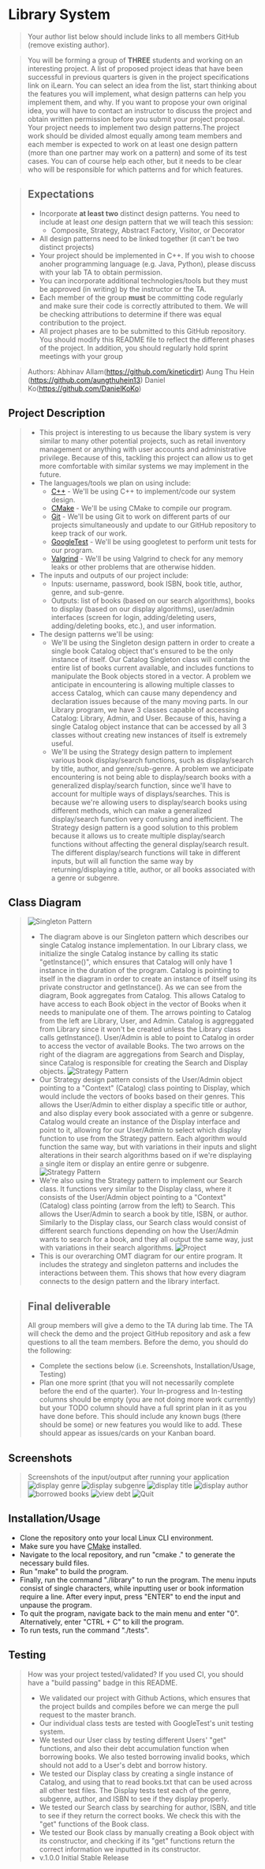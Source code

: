# Library System
 > Your author list below should include links to all members GitHub (remove existing author).
 
 > You will be forming a group of **THREE** students and working on an interesting project. A list of proposed project ideas that have been successful in previous quarters is given in the project specifications link on iLearn. You can select an idea from the list, start thinking about the features you will implement, what design patterns can help you implement them, and why. If you want to propose your own original idea, you will have to contact an instructor to discuss the project and obtain written permission before you submit your project proposal. Your project needs to implement two design patterns.The project work should be divided almost equally among team members and each member is expected to work on at least one design pattern (more than one partner may work on a pattern) and some of its test cases. You can of course help each other, but it needs to be clear who will be responsible for which patterns and for which features.
 
 > ## Expectations
 > * Incorporate **at least two** distinct design patterns. You need to include at least *one* design pattern that we will teach this session:
 >   * Composite, Strategy, Abstract Factory, Visitor, or Decorator
 > * All design patterns need to be linked together (it can't be two distinct projects)
 > * Your project should be implemented in C++. If you wish to choose anoher programming language (e.g. Java, Python), please discuss with your lab TA to obtain permission.
 > * You can incorporate additional technologies/tools but they must be approved (in writing) by the instructor or the TA.
 > * Each member of the group **must** be committing code regularly and make sure their code is correctly attributed to them. We will be checking attributions to determine if there was equal contribution to the project.
> * All project phases are to be submitted to this GitHub repository. You should modify this README file to reflect the different phases of the project. In addition, you should regularly hold sprint meetings with your group

 > Authors: Abhinav Allam(https://github.com/kineticdirt) Aung Thu Hein (https://github.com/aungthuhein13)   Daniel Ko(https://github.com/DanielKoKo)

## Project Description
 > * This project is interesting to us because the libary system is very similar to many other potential projects, such as retail inventory management or anything with user accounts and administrative privilege. Because of this, tackling this project can allow us to get more comfortable with similar systems we may implement in the future.
 > * The languages/tools we plan on using include:
 >   * [C++](https://www.cplusplus.com/) - We'll be using C++ to implement/code our system design.
 >   * [CMake](https://cmake.org/) - We'll be using CMake to compile our program.
 >   * [Git](https://git-scm.com/) - We'll be using Git to work on different parts of our projects simultaneously and update to our GitHub repository to keep track of our work.
 >   * [GoogleTest](https://github.com/google/googletest) - We'll be using googletest to perform unit tests for our program.
 >   * [Valgrind](https://valgrind.org/) - We'll be using Valgrind to check for any memory leaks or other problems that are otherwise hidden.
 > * The inputs and outputs of our project include:
 >   * Inputs: username, password, book ISBN, book title, author, genre, and sub-genre.
 >   * Outputs: list of books (based on our search algorithms), books to display (based on our display algorithms), user/admin interfaces (screen for login, adding/deleting users, adding/deleting books, etc.), and user information.
 > * The design patterns we'll be using:
 >   * We'll be using the Singleton design pattern in order to create a single book Catalog object that's ensured to be the only instance of itself. Our Catalog Singleton class will contain the entire list of books current available, and includes functions to manipulate the Book objects stored in a vector. A problem we anticipate in encountering is allowing multiple classes to access Catalog, which can cause many dependency and declaration issues because of the many moving parts. In our Library program, we have 3 classes capable of accessing Catalog: Library, Admin, and User. Because of this, having a single Catalog object instance that can be accessed by all 3 classes without creating new instances of itself is extremely useful. 
 >   * We'll be using the Strategy design pattern to implement various book display/search functions, such as display/search by title, author, and genre/sub-genre. A problem we anticipate encountering is not being able to display/search books with a generalized display/search function, since we'll have to account for multiple ways of displays/searches. This is because we're allowing users to display/search books using different methods, which can make a generalized display/search function very confusing and inefficient. The Strategy design pattern is a good solution to this problem because it allows us to create multiple display/search functions without affecting the general display/search result. The different display/search functions will take in different inputs, but will all function the same way by returning/displaying a title, author, or all books associated with a genre or subgenre.

## Class Diagram
 > ![Singleton Pattern](https://user-images.githubusercontent.com/32584958/120259836-871a9700-c249-11eb-9732-55305c18db9f.png)
> * The diagram above is our Singleton pattern which describes our single Catalog instance implementation. In our Library class, we initialize the single Catalog instance by calling its static "getInstance()", which ensures that Catalog will only have 1 instance in the duration of the program. Catalog is pointing to itself in the diagram in order to create an instance of itself using its private constructor and getInstance(). As we can see from the diagram, Book aggregates from Catalog. This allows Catalog to have access to each Book object in the vector of Books when it needs to manipulate one of them. The arrows pointing to Catalog from the left are Library, User, and Admin. Catalog is aggreggated from Library since it won't be created unless the Library class calls getInstance(). User/Admin is able to point to Catalog in order to access the vector of available Books. The two arrows on the right of the diagram are aggregations from Search and Display, since Catalog is responsible for creating the Search and Display objects.
 > ![Strategy Pattern](https://user-images.githubusercontent.com/32584958/120260899-a286a180-c24b-11eb-8a3c-85462438e796.png)
> * Our Strategy design pattern consists of the User/Admin object pointing to a "Context" (Catalog) class pointing to Display, which would include the vectors of books based on their genres. This allows the User/Admin to either display a specific title or author, and also display every book associated with a genre or subgenre. Catalog would create an instance of the Display interface and point to it, allowing for our User/Admin to select which display function to use from the Strategy pattern. Each algorithm would function the same way, but with variations in their inputs and slight alterations in their search algorithms based on if we're displaying a single item or display an entire genre or subgenre.
 > ![Strategy Pattern](https://user-images.githubusercontent.com/32584958/120261055-fb563a00-c24b-11eb-969a-7c52efc5c951.png)
> * We're also using the Strategy pattern to implement our Search class. It functions very similar to the Display class, where it consists of the User/Admin object pointing to a "Context" (Catalog) class pointing (arrow from the left) to Search. This allows the User/Admin to search a book by title, ISBN, or author. Similarly to the Display class, our Search class would consist of different search functions depending on how the User/Admin wants to search for a book, and they all output the same way, just with variations in their search algorithms.
> ![Project](https://user-images.githubusercontent.com/32584958/120391043-571fd200-c2e3-11eb-90c9-2d7cf59701a7.png)
> * This is our overarching OMT diagram for our entire program. It includes the strategy and singleton patterns and includes the interactions between them. This shows that how every diagram connects to the design pattern and the library interfact.

 > ## Final deliverable
 > All group members will give a demo to the TA during lab time. The TA will check the demo and the project GitHub repository and ask a few questions to all the team members. 
 > Before the demo, you should do the following:
 > * Complete the sections below (i.e. Screenshots, Installation/Usage, Testing)
 > * Plan one more sprint (that you will not necessarily complete before the end of the quarter). Your In-progress and In-testing columns should be empty (you are not doing more work currently) but your TODO column should have a full sprint plan in it as you have done before. This should include any known bugs (there should be some) or new features you would like to add. These should appear as issues/cards on your Kanban board. 
 
 ## Screenshots
 > Screenshots of the input/output after running your application
>![display genre](https://user-images.githubusercontent.com/43799855/120387652-07d7a280-c2df-11eb-9697-5dbd9cef3ce0.png)
>![display subgenre](https://user-images.githubusercontent.com/43799855/120387686-11f9a100-c2df-11eb-9802-d9cfbddcdc38.png)
>![display title](https://user-images.githubusercontent.com/43799855/120387700-158d2800-c2df-11eb-91f3-b730fed1ef15.png)
>![display author](https://user-images.githubusercontent.com/43799855/120387710-18881880-c2df-11eb-8041-194187ca84d1.png)
>![borrowed books](https://user-images.githubusercontent.com/43799855/120387713-19b94580-c2df-11eb-8155-384753f80dc2.png)
>![view debt](https://user-images.githubusercontent.com/43799855/120387720-1c1b9f80-c2df-11eb-9588-5da5ffa813ea.png)
>![Quit](https://user-images.githubusercontent.com/43799855/120387734-2178ea00-c2df-11eb-861a-5638b0845fd9.png)

 ## Installation/Usage
 * Clone the repository onto your local Linux CLI environment.
 * Make sure you have [CMake](https://cmake.org/) installed.
 * Navigate to the local repository, and run "cmake ." to generate the necessary build files.
 * Run "make" to build the program.
 * Finally, run the command "./library" to run the program. The menu inputs consist of single characters, while inputting user or book information require a line. After every input, press "ENTER" to end the input and unpause the program.
 * To quit the program, navigate back to the main menu and enter "0". Alternatively, enter "CTRL + C" to kill the program.
 * To run tests, run the command "./tests".
 ## Testing
 > How was your project tested/validated? If you used CI, you should have a "build passing" badge in this README.
 > * We validated our project with Github Actions, which ensures that the project builds and compiles before we can merge the pull request to the master branch. 
 > * Our individual class tests are tested with GoogleTest's unit testing system.
 > * We tested our User class by testing different Users' "get" functions, and also their debt accumulation function when borrowing books. We also tested borrowing invalid books, which should not add to a User's debt and borrow history.
 > * We tested our Display class by creating a single instance of Catalog, and using that to read books.txt that can be used across all other test files. The Display tests test each of the genre, subgenre, author, and ISBN to see if they display properly.
 > * We tested our Search class by searching for author, ISBN, and title to see if they return the correct books. We check this with the "get" functions of the Book class.
 > * We tested our Book class by manually creating a Book object with its constructor, and checking if its "get" functions return the correct information we inputted in its constructor.
 > * v.1.0.0 Initial Stable Release
